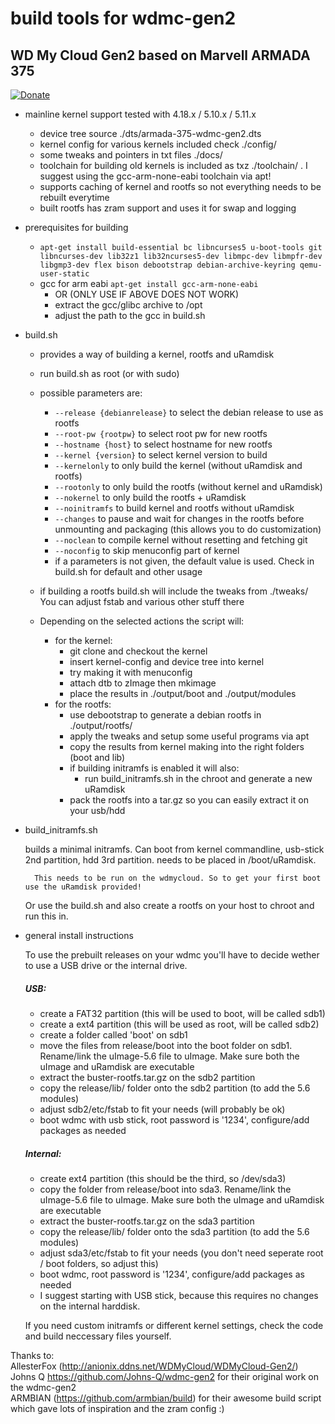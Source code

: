 # build tools for wdmc-gen2
## WD My Cloud Gen2 based on Marvell ARMADA 375

[![Donate](https://img.shields.io/badge/Donate-PayPal-green.svg)](https://www.paypal.com/donate?hosted_button_id=HXWRU82YBV7HC&source=url)

* mainline kernel support
	tested with 4.18.x / 5.10.x / 5.11.x
	- device tree source ./dts/armada-375-wdmc-gen2.dts
	- kernel config for various kernels included check ./config/
	- some tweaks and pointers in txt files ./docs/
	- toolchain for building old kernels is included as txz ./toolchain/ . I suggest using the gcc-arm-none-eabi toolchain via apt!
	- supports caching of kernel and rootfs so not everything needs to be rebuilt everytime
	- built rootfs has zram support and uses it for swap and logging
	
* prerequisites for building 
	- `apt-get install build-essential bc libncurses5 u-boot-tools git libncurses-dev lib32z1 lib32ncurses5-dev libmpc-dev libmpfr-dev libgmp3-dev flex bison debootstrap debian-archive-keyring qemu-user-static`
	- gcc for arm eabi `apt-get install gcc-arm-none-eabi`
		- OR (ONLY USE IF ABOVE DOES NOT WORK)
		- extract the gcc/glibc archive to /opt
		- adjust the path to the gcc in build.sh

* build.sh
	- provides a way of building a kernel, rootfs and uRamdisk
	- run build.sh as root (or with sudo)
	- possible parameters are:
		- `--release {debianrelease}` to select the debian release to use as rootfs
		- `--root-pw {rootpw}` to select root pw for new rootfs
		- `--hostname {host}` to select hostname for new rootfs
		- `--kernel {version}` to select kernel version to build
		- `--kernelonly` to only build the kernel (without uRamdisk and rootfs)
		- `--rootonly` to only build the rootfs (without kernel and uRamdisk)
		- `--nokernel` to only build the rootfs + uRamdisk
		- `--noinitramfs` to build kernel and rootfs without uRamdisk
		- `--changes` to pause and wait for changes in the rootfs before unmounting and packaging (this allows you to do customization)
		- `--noclean` to compile kernel without resetting and fetching git
		- `--noconfig` to skip menuconfig part of kernel
		- if a parameters is not given, the default value is used. Check in build.sh for default and other usage
	- if building a rootfs build.sh will include the tweaks from ./tweaks/  You can adjust fstab and various other stuff there
	
	- Depending on the selected actions the script will:
		- for the kernel: 
			- git clone and checkout the kernel 
			- insert kernel-config and device tree into kernel
			- try making it with menuconfig 
			- attach dtb to zImage then mkimage
			- place the results in ./output/boot and ./output/modules
		- for the rootfs:
			- use debootstrap to generate a debian rootfs in ./output/rootfs/
			- apply the tweaks and setup some useful programs via apt
			- copy the results from kernel making into the right folders (boot and lib)
			- if building initramfs is enabled it will also:
				- run build_initramfs.sh in the chroot and generate a new uRamdisk 
			- pack the rootfs into a tar.gz so you can easily extract it on your usb/hdd
			
* build_initramfs.sh
		
	builds a minimal initramfs.  Can boot from kernel commandline,
	usb-stick 2nd partition, hdd 3rd partition.
	needs to be placed in /boot/uRamdisk.

       	This needs to be run on the wdmycloud. So to get your first boot use the uRamdisk provided!
	Or use the build.sh and also create a rootfs on your host to chroot and run this in.
		

* general install instructions

	To use the prebuilt releases on your wdmc you'll have to decide wether to use a USB drive or the internal drive. 
	
	##### USB:

	- create a FAT32 partition (this will be used to boot, will be called sdb1)
	- create a ext4 partition (this will be used as root, will be called sdb2)
	- create a folder called 'boot' on sdb1
	- move the files from release/boot into the boot folder on sdb1. Rename/link the uImage-5.6 file to uImage. Make sure both the uImage and uRamdisk are executable
	- extract the buster-rootfs.tar.gz on the sdb2 partition
	- copy the release/lib/ folder onto the sdb2 partition (to add the 5.6 modules)
	- adjust sdb2/etc/fstab to fit your needs (will probably be ok)
	- boot wdmc with usb stick, root password is '1234', configure/add packages as needed
	
	##### Internal:

	- create ext4 partition (this should be the third, so /dev/sda3)
	- copy the folder from release/boot into sda3. Rename/link the uImage-5.6 file to uImage. Make sure both the uImage and uRamdisk are executable
	- extract the buster-rootfs.tar.gz on the sda3 partition
	- copy the release/lib/ folder onto the sda3 partition (to add the 5.6 modules)
	- adjust sda3/etc/fstab to fit your needs (you don't need seperate root / boot folders, so adjust this)
	- boot wdmc, root password is '1234', configure/add packages as needed
	- I suggest starting with USB stick, because this requires no changes on the internal harddisk.

	If you need custom initramfs or different kernel settings, check the code and build neccessary files yourself.
		
Thanks to: \
AllesterFox (http://anionix.ddns.net/WDMyCloud/WDMyCloud-Gen2/) \
Johns Q https://github.com/Johns-Q/wdmc-gen2 for their original work on the wdmc-gen2 \
ARMBIAN (https://github.com/armbian/build) for their awesome build script which gave lots of inspiration and the zram config :)
